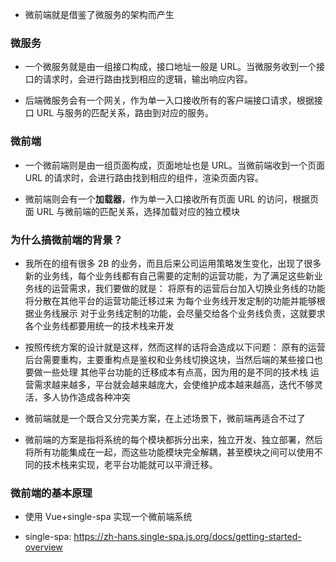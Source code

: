 - 微前端就是借鉴了微服务的架构而产生

### 微服务

- 一个微服务就是由一组接口构成，接口地址一般是 URL。当微服务收到一个接口的请求时，会进行路由找到相应的逻辑，输出响应内容。

- 后端微服务会有一个网关，作为单一入口接收所有的客户端接口请求，根据接口 URL 与服务的匹配关系，路由到对应的服务。

### 微前端

- 一个微前端则是由一组页面构成，页面地址也是 URL。当微前端收到一个页面 URL 的请求时，会进行路由找到相应的组件，渲染页面内容。

- 微前端则会有一个**加载器**，作为单一入口接收所有页面 URL 的访问，根据页面 URL 与微前端的匹配关系，选择加载对应的独立模块

### 为什么搞微前端的背景？

- 我所在的组有很多 2B 的业务，而且后来公司运用策略发生变化，出现了很多新的业务线，每个业务线都有自己需要的定制的运营功能，为了满足这些新业务线的运营需求，我们要做的就是：
  将原有的运营后台加入切换业务线的功能
  将分散在其他平台的运营功能迁移过来
  为每个业务线开发定制的功能并能够根据业务线展示
  对于业务线定制的功能，会尽量交给各个业务线负责，这就要求各个业务线都要用统一的技术栈来开发

- 按照传统方案的设计就是这样，然而这样的话将会造成以下问题：
  原有的运营后台需要重构，主要重构点是鉴权和业务线切换这块，当然后端的某些接口也要做一些处理
  其他平台功能的迁移成本有点高，因为用的是不同的技术栈
  运营需求越来越多，平台就会越来越庞大，会使维护成本越来越高，迭代不够灵活，多人协作造成各种冲突

- 微前端就是一个既合又分完美方案，在上述场景下，微前端再适合不过了

- 微前端的方案是指将系统的每个模块都拆分出来，独立开发、独立部署，然后将所有功能集成在一起，而这些功能模块完全解耦，甚至模块之间可以使用不同的技术栈来实现，老平台功能就可以平滑迁移。

### 微前端的基本原理

- 使用 Vue+single-spa 实现一个微前端系统

- single-spa: https://zh-hans.single-spa.js.org/docs/getting-started-overview

